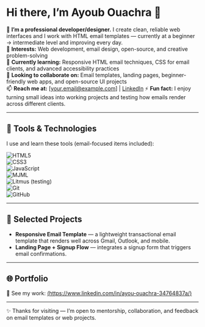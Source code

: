 # Hi there, I’m Ayoub Ouachra 👋

👋 **I’m a professional developer/designer.** I create clean, reliable web interfaces and I work with HTML email templates — currently at a beginner → intermediate level and improving every day.  
👀 **Interests:** Web development, email design, open-source, and creative problem-solving  
🌱 **Currently learning:** Responsive HTML email techniques, CSS for email clients, and advanced accessibility practices  
💞️ **Looking to collaborate on:** Email templates, landing pages, beginner-friendly web apps, and open-source UI projects  
📫 **Reach me at:** [your.email@example.com] | [LinkedIn]([https://linkedin.com/in/yourprofile](https://www.linkedin.com/in/ayou-ouachra-34764837a/))  
⚡ **Fun fact:** I enjoy turning small ideas into working projects and testing how emails render across different clients.

---

## 🔧 Tools & Technologies  
I use and learn these tools (email-focused items included):

![HTML5](https://img.shields.io/badge/-HTML5-E34F26?logo=html5&logoColor=fff&style=flat)  
![CSS3](https://img.shields.io/badge/-CSS3-1572B6?logo=css3&logoColor=fff&style=flat)  
![JavaScript](https://img.shields.io/badge/-JavaScript-F7DF1E?logo=javascript&logoColor=000&style=flat)  
![MJML](https://img.shields.io/badge/-MJML-FF6A00?logo=mjml&logoColor=fff&style=flat)  
![Litmus (testing)](https://img.shields.io/badge/-EmailTesting-00ADEF?style=flat)  
![Git](https://img.shields.io/badge/-Git-F05032?logo=git&logoColor=fff&style=flat)  
![GitHub](https://img.shields.io/badge/-GitHub-181717?logo=github&logoColor=fff&style=flat)

---

## 📂 Selected Projects
- **Responsive Email Template** — a lightweight transactional email template that renders well across Gmail, Outlook, and mobile.  
- **Landing Page + Signup Flow** — integrates a signup form that triggers email confirmations.  
  

---


## 🌐 Portfolio
🔗 See my work: [(https://www.linkedin.com/in/ayou-ouachra-34764837a/)](https://www.linkedin.com/in/ayou-ouachra-34764837a/)

---

✨ Thanks for visiting — I’m open to mentorship, collaboration, and feedback on email templates or web projects.  
